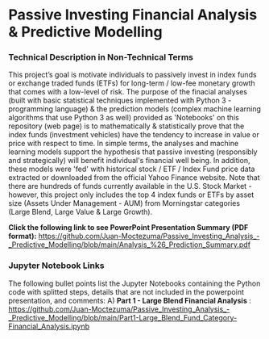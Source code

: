 # Passive Investing Financial Analysis & Predictive Modelling

### Technical Description in Non-Technical Terms
This project’s goal is motivate individuals to passively invest in index funds or exchange traded funds (ETFs) for long-term / low-fee monetary growth that comes with a low-level of risk. The purpose of the finacial analyses (built with basic statistical techniques implemented with Python 3 - programming language) & the prediction models (complex machine learning algorithms that use Python 3 as well) provided as 'Notebooks' on this repository (web page) is to mathematically & statistically prove that the index funds (investment vehicles) have the tendency to increase in value or price with respect to time. In simple terms, the analyses and machine learning models support the hypothesis that passive investing (responsibly and strategically) will benefit individual's financial well being. In addition, these models were 'fed' with historical stock / ETF / Index Fund price data extracted or downloaded from the official Yahoo Finance website. Note that there are hundreds of funds currently available in the U.S. Stock Market - however, this project only includes the top 4 index funds or ETFs by asset size (Assets Under Management - AUM) from Morningstar categories (Large Blend, Large Value & Large Growth).

<b>Click the following link to see PowerPoint Presentation Summary (PDF format):</b> https://github.com/Juan-Moctezuma/Passive_Investing_Analysis_-_Predictive_Modelling/blob/main/Analysis_%26_Prediction_Summary.pdf

### Jupyter Notebook Links
The following bullet points list the Jupyter Notebooks containing the Python code with splitted steps, details that are not included in the powerpoint presentation, and comments:
A) <b>Part 1 - Large Blend Financial Analysis</b> : https://github.com/Juan-Moctezuma/Passive_Investing_Analysis_-_Predictive_Modelling/blob/main/Part1-Large_Blend_Fund_Category-Financial_Analysis.ipynb
